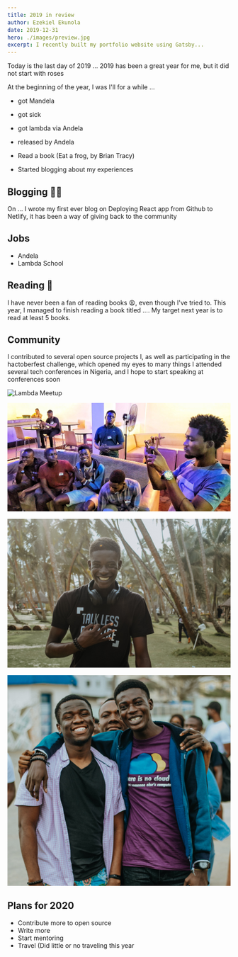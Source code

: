```yaml
---
title: 2019 in review
author: Ezekiel Ekunola
date: 2019-12-31
hero: ./images/preview.jpg
excerpt: I recently built my portfolio website using Gatsby...
---
```


Today is the last day of 2019 ...
2019 has been a great year for me, but it did not start with roses

At the beginning of the year, I was I'll for a while ...

- got Mandela
- got sick
- got lambda via Andela
- released by Andela

- Read a book (Eat a frog, by Brian Tracy)
- Started blogging about my experiences

## Blogging ✍🏾

On ... I wrote my first ever blog on Deploying React app from Github to Netlify, it has been a way of giving back to the community

## Jobs

- Andela
- Lambda School

## Reading 📖

I have never been a fan of reading books 😩, even though I've tried to. This year, I managed to finish reading a book titled .... My target next year is to read at least 5 books.

## Community

I contributed to several open source projects l, as well as participating in the hactoberfest challenge, which opened my eyes to many things
I attended several tech conferences in Nigeria, and I hope to start speaking at conferences soon

![Lambda Meetup](./images/1.jpg)

![Lambda Meetup](./images/3.jpeg)

![Lambda Meetup](./images/4.jpg)

![Lambda Meetup](./images/2.jpg)

## Plans for 2020

- Contribute more to open source
- Write more
- Start mentoring
- Travel (Did little or no traveling this year
